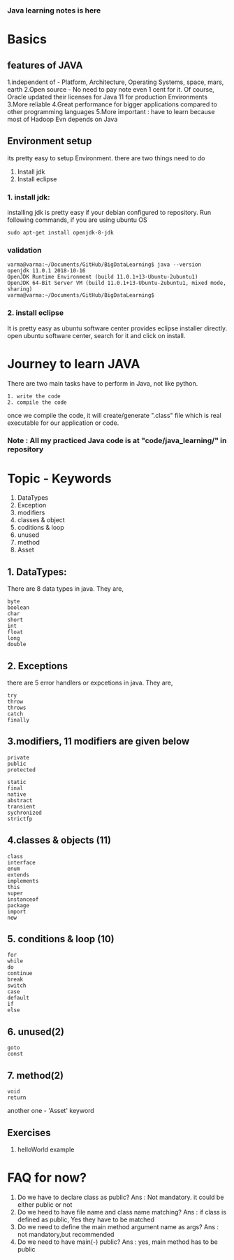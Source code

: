 ### Java learning notes is here

# Basics

## features of JAVA

1.independent of - Platform, Architecture, Operating Systems, space, mars, earth
2.Open source - No need to pay note even 1 cent for it. Of course, Oracle updated their licenses for Java 11 for production Environments
3.More reliable
4.Great performance for bigger applications compared to other programming languages
5.More important : have to learn because most of Hadoop Evn depends on Java

## Environment setup

its pretty easy to setup Environment. there are two things need to do

1. Install jdk
2. Install eclipse

### 1. install jdk:

installing jdk is pretty easy if your debian configured to repository. Run following commands, if you are using ubuntu OS

	sudo apt-get install openjdk-8-jdk


### validation

	varma@varma:~/Documents/GitHub/BigDataLearning$ java --version
	openjdk 11.0.1 2018-10-16
	OpenJDK Runtime Environment (build 11.0.1+13-Ubuntu-2ubuntu1)
	OpenJDK 64-Bit Server VM (build 11.0.1+13-Ubuntu-2ubuntu1, mixed mode, sharing)
	varma@varma:~/Documents/GitHub/BigDataLearning$ 

### 2. install eclipse

It is pretty easy as ubuntu software center provides eclipse installer directly. open ubuntu software center, search for it and click on install. 

# Journey to learn JAVA

There are two main tasks have to perform in Java, not like python.

	1. write the code
	2. compile the code

once we compile the code, it will create/generate ".class" file which is real executable for our application or code.

### Note : All my practiced Java code is at "code/java_learning/" in repository


# Topic - Keywords

1. DataTypes
2. Exception
3. modifiers
4. classes & object
5. coditions & loop
6. unused
7. method
8. Asset

## 1. DataTypes:

There are 8 data types in java. They are,

	byte
	boolean
	char
	short
	int
	float
	long
	double
## 2. Exceptions

there are 5 error handlers or expcetions in java. They are,

	try
	throw
	throws
	catch
	finally

## 3.modifiers, 11 modifiers are given below
	private
	public
	protected
	
	static
	final
	native
	abstract
	transient
	sychronized
	strictfp

## 4.classes & objects (11)
	class
	interface
	enum
	extends
	implements
	this
	super
	instanceof
	package
	import
	new

## 5. conditions & loop (10)
	for
	while
	do
	continue
	break
	switch
	case
	default
	if
	else

## 6. unused(2)
	goto
	const

## 7. method(2)
	void
	return

another one - 'Asset' keyword


## Exercises

1. helloWorld example


# FAQ for now?

1. Do we have to declare class as public?
Ans : Not mandatory. it could be either public or not
2. Do we heed to have file name and class name matching?
Ans : if class is defined as public, Yes they have to be matched
3. Do we need to define the main method argument name as args?
Ans : not mandatory,but recommended
4. Do we need to have main(-) public?
Ans : yes, main method has to be public
